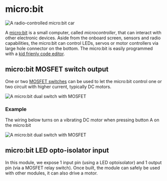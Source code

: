 # micro:bit

![A radio-controlled micro:bit car](https://j.gifs.com/KOKQoR.gif)

A [micro:bit](https://makecode.microbit.org) is a small computer, called _microcontroller_, 
that can interact with other electronic devices. Aside from the onboard screen, sensors and radio capabilities, the micro:bit can control LEDs, servos or motor controllers via large hole connector on the bottom. The micro:bit is easily programmed with a [kid frienly code editor](https://makecode.microbit.org).

## micro:bit MOSFET switch output

One or two [MOSFET switches]({{site.baseurl}}/modules/input/mosfet-switch) can be used to let the micro:bit control one or two circuit with higher current, typically DC motors.

![A micro:bit dual switch with MOSFET]({{site.baseurl}}/assets/microbit_dual_switch.jpg)

### Example

The wiring below turns on a vibrating DC motor when pressing button A on the micro:bit

![A micro:bit dual switch with MOSFET]({{site.baseurl}}/assets/microbit_dual_switch-wired.jpg)


## micro:bit LED opto-isolator input

In this module, we expose 1 input pin (using a LED optoisolator) and 1 output pin (via a MOSFET relay switch). Once built, the module can safely be used with other modules, it can also drive a motor.
